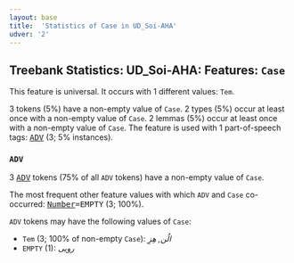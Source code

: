 ```yaml
---
layout: base
title:  'Statistics of Case in UD_Soi-AHA'
udver: '2'
---
```


## Treebank Statistics: UD_Soi-AHA: Features: `Case`

This feature is universal.
It occurs with 1 different values: `Tem`.

3 tokens (5%) have a non-empty value of `Case`.
2 types (5%) occur at least once with a non-empty value of `Case`.
2 lemmas (5%) occur at least once with a non-empty value of `Case`.
The feature is used with 1 part-of-speech tags: <tt><a href="soj_aha-pos-ADV.html">ADV</a></tt> (3; 5% instances).

### `ADV`

3 <tt><a href="soj_aha-pos-ADV.html">ADV</a></tt> tokens (75% of all `ADV` tokens) have a non-empty value of `Case`.

The most frequent other feature values with which `ADV` and `Case` co-occurred: <tt><a href="soj_aha-feat-Number.html">Number</a></tt><tt>=EMPTY</tt> (3; 100%).

`ADV` tokens may have the following values of `Case`:

* `Tem` (3; 100% of non-empty `Case`): <em>الُن, هِزِ</em>
* `EMPTY` (1): <em>رویی</em>

